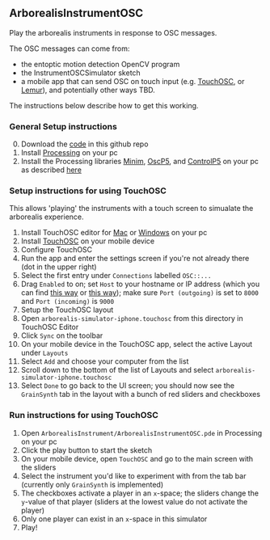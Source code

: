 ## ArborealisInstrumentOSC

Play the arborealis instruments in response to OSC messages. 

The OSC messages can come from: 
* the entoptic motion detection OpenCV program
* the InstrumentOSCSimulator sketch
* a mobile app that can send OSC on touch input (e.g. [TouchOSC](http://hexler.net/software/touchosc), or [Lemur](https://liine.net/en/products/lemur/)), and potentially other ways TBD. 

The instructions below describe how to get this working.

### General Setup instructions
0. Download the [code](https://github.com/arborealis/instrument/archive/master.zip) in this github repo
1. Install [Processing](https://processing.org/download/) on your pc
2. Install the Processing libraries [Minim](https://github.com/ddf/Minim/archive/v2.2.0.zip), [OscP5](http://www.sojamo.de/libraries/oscP5/download/oscP5-0.9.8.zip), and [ControlP5](http://www.sojamo.de/libraries/controlP5/download/controlP5-2.0.4.zip) on your pc as described [here](https://github.com/processing/processing/wiki/How-to-Install-a-Contributed-Library)

### Setup instructions for using TouchOSC
This allows 'playing' the instruments with a touch screen to simualate the arborealis experience. 
1. Install TouchOSC editor for [Mac](http://hexler.net/mint/pepper/orderedlist/downloads/download.php?file=http%3A//hexler.net/pub/touchosc/touchosc-editor-1.7.0-osx.zip) or [Windows](http://hexler.net/pub/touchosc/touchosc-editor-1.7.0-win32.zip) on your pc
2. Install [TouchOSC](https://itunes.apple.com/app/touchosc/id288120394) on your mobile device
3. Configure TouchOSC
  1. Run the app and enter the settings screen if you're not already there (dot in the upper right)
  2. Select the first entry under ``Connections`` labelled ``OSC::...``
  3. Drag ``Enabled`` to on; set ``Host`` to your hostname or IP address (which you can find [this way](http://whatismyip.org/) or [this way](https://kb.iu.edu/d/aapa)); make sure ``Port (outgoing)`` is set to ``8000`` and ``Port (incoming)`` is ``9000``
4. Setup the TouchOSC layout
  1. Open ``arborealis-simulator-iphone.touchosc`` from this directory in TouchOSC Editor
  2. Click ``Sync`` on the toolbar
  3. On your mobile device in the TouchOSC app, select the active Layout under ``Layouts``
  4. Select ``Add`` and choose your computer from the list
  5. Scroll down to the bottom of the list of Layouts and select ``arborealis-simulator-iphone.touchosc``
  6. Select ``Done`` to go back to the UI screen; you should now see the ``GrainSynth`` tab in the layout with a bunch of red sliders and checkboxes

### Run instructions for using TouchOSC
1. Open ``ArborealisInstrument/ArborealisInstrumentOSC.pde`` in Processing on your pc
2. Click the play button to start the sketch
3. On your mobile device, open ``TouchOSC`` and go to the main screen with the sliders
4. Select the instrument you'd like to experiment with from the tab bar (currently only ``GrainSynth`` is implemented)
5. The checkboxes activate a player in an ``x``-space; the sliders change the ``y``-value of that player (sliders at the lowest value do not activate the player)
6. Only one player can exist in an ``x``-space in this simulator
7. Play!